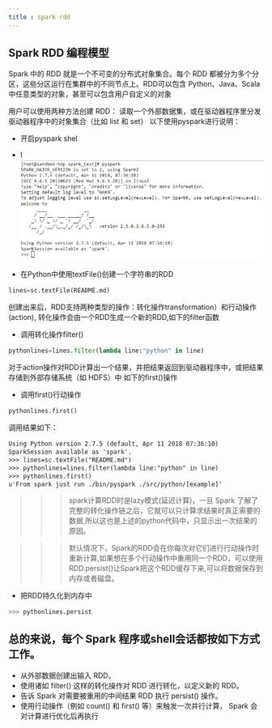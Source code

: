 ```yaml
---
title : spark rdd
---
```


## Spark RDD 编程模型

Spark 中的 RDD 就是一个不可变的分布式对象集合。每个 RDD 都被分为多个分区，这些分区运行在集群中的不同节点上。RDD可以包含 Python、Java、Scala中任意类型的对象，甚至可以包含用户自定义的对象

用户可以使用两种方法创建 RDD： 读取一个外部数据集，或在驱动器程序里分发驱动器程序中的对象集合（比如 list 和 set）
以下使用pyspark进行说明：

-   开启pyspark shel
-   l
![](spark-rdd/start-pyspark.png)

-   在Python中使用textFile()创建一个字符串的RDD
~~~python
lines=sc.textFile(README.md)
~~~

创建出来后，RDD支持两种类型的操作：转化操作transformation）和行动操作(action),
 转化操作会由一个RDD生成一个新的RDD,如下的filter函数

-   调用转化操作filter()
~~~python
pythonlines=lines.filter(lambda line:"python" in line)
~~~

对于action操作对RDD计算出一个结果，并把结果返回到驱动器程序中，或把结果存储到外部存储系统（如 HDFS）中
如下的first()操作

-   调用first()行动操作
~~~python
pythonlines.first()
~~~

调用结果如下：
~~~shell
Using Python version 2.7.5 (default, Apr 11 2018 07:36:10)
SparkSession available as 'spark'.
>>> lines=sc.textFile("README.md")                                                                   
>>> pythonlines=lines.filter(lambda line:"python" in line)          
>>> pythonlines.first()
u'From spark just run ./bin/pyspark ./src/python/[example]'
~~~

>>> spark计算RDD时是lazy模式(延迟计算)，一旦 Spark 了解了完整的转化操作链之后，它就可以只计算求结果时真正需要的数据,所以这也是上述的python代码中，只显示出一次结果的原因。

>>> 默认情况下，Spark的RDD会在你每次对它们进行行动操作时重新计算,如果想在多个行动操作中重用同一个RDD，可以使用RDD.persist()让Spark把这个RDD缓存下来,可以将数据保存到内存或者磁盘。

-   把RDD持久化到内存中
~~~python
>>> pythonlines.persist                                                                                                                         <bound method PipelinedRDD.persist of PythonRDD[4] at RDD at PythonRDD.scala:48>
~~~

## 总的来说，每个 Spark 程序或shell会话都按如下方式工作。

-   从外部数据创建出输入 RDD。
-   使用诸如 filter() 这样的转化操作对 RDD 进行转化，以定义新的 RDD。
-   告诉 Spark 对需要被重用的中间结果 RDD 执行 persist() 操作。
-   使用行动操作（例如 count() 和 first() 等）来触发一次并行计算， Spark 会对计算进行优化后再执行

